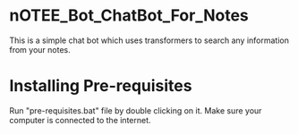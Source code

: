 # nOTEE_Bot_ChatBot_For_Notes
This is a simple chat bot which uses transformers to search any information from your notes.

# Installing Pre-requisites
Run "pre-requisites.bat" file by double clicking on it. Make sure your computer is connected to the internet.

